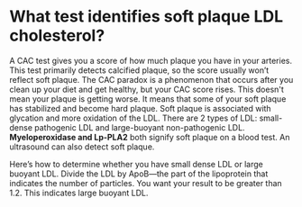 # What test identifies soft plaque LDL cholesterol?

A CAC test gives you a score of how much plaque you have in your arteries. This test primarily detects calcified plaque, so the score usually won’t reflect soft plaque. The CAC paradox is a phenomenon that occurs after you clean up your diet and get healthy, but your CAC score rises. This doesn't mean your plaque is getting worse. It means that some of your soft plaque has stabilized and become hard plaque. Soft plaque is associated with glycation and more oxidation of the LDL. There are 2 types of LDL: small-dense pathogenic LDL and large-buoyant non-pathogenic LDL. **Myeloperoxidase and Lp-PLA2** both signify soft plaque on a blood test. An ultrasound can also detect soft plaque.

Here’s how to determine whether you have small dense LDL or large buoyant LDL. Divide the LDL by ApoB—the part of the lipoprotein that indicates the number of particles. You want your result to be greater than 1.2. This indicates large buoyant LDL.
